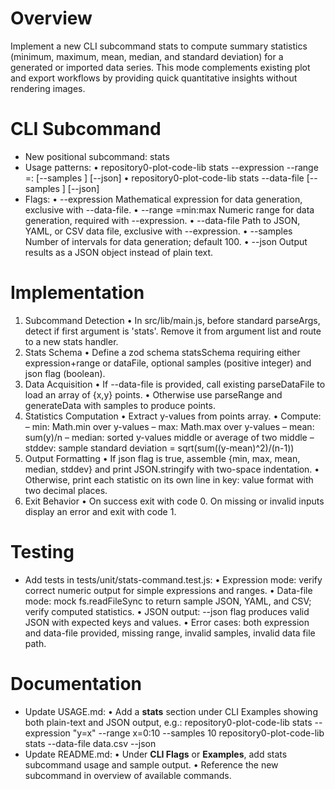 # Overview
Implement a new CLI subcommand stats to compute summary statistics (minimum, maximum, mean, median, and standard deviation) for a generated or imported data series. This mode complements existing plot and export workflows by providing quick quantitative insights without rendering images.

# CLI Subcommand
- New positional subcommand: stats
- Usage patterns:
  • repository0-plot-code-lib stats --expression <expr> --range <axis>=<min>:<max> [--samples <number>] [--json]
  • repository0-plot-code-lib stats --data-file <path> [--samples <number>] [--json]
- Flags:
  • --expression <expr>   Mathematical expression for data generation, exclusive with --data-file.
  • --range <axis>=min:max Numeric range for data generation, required with --expression.
  • --data-file <path>    Path to JSON, YAML, or CSV data file, exclusive with --expression.
  • --samples <number>    Number of intervals for data generation; default 100.
  • --json                Output results as a JSON object instead of plain text.

# Implementation
1. Subcommand Detection
   • In src/lib/main.js, before standard parseArgs, detect if first argument is 'stats'. Remove it from argument list and route to a new stats handler.
2. Stats Schema
   • Define a zod schema statsSchema requiring either expression+range or dataFile, optional samples (positive integer) and json flag (boolean).
3. Data Acquisition
   • If --data-file is provided, call existing parseDataFile to load an array of {x,y} points.
   • Otherwise use parseRange and generateData with samples to produce points.
4. Statistics Computation
   • Extract y-values from points array.
   • Compute:
     – min: Math.min over y-values
     – max: Math.max over y-values
     – mean: sum(y)/n
     – median: sorted y-values middle or average of two middle
     – stddev: sample standard deviation = sqrt(sum((y-mean)^2)/(n-1))
5. Output Formatting
   • If json flag is true, assemble {min, max, mean, median, stddev} and print JSON.stringify with two-space indentation.
   • Otherwise, print each statistic on its own line in key: value format with two decimal places.
6. Exit Behavior
   • On success exit with code 0. On missing or invalid inputs display an error and exit with code 1.

# Testing
- Add tests in tests/unit/stats-command.test.js:
  • Expression mode: verify correct numeric output for simple expressions and ranges.
  • Data-file mode: mock fs.readFileSync to return sample JSON, YAML, and CSV; verify computed statistics.
  • JSON output: --json flag produces valid JSON with expected keys and values.
  • Error cases: both expression and data-file provided, missing range, invalid samples, invalid data file path.

# Documentation
- Update USAGE.md:
  • Add a **stats** section under CLI Examples showing both plain-text and JSON output, e.g.:
    repository0-plot-code-lib stats --expression "y=x" --range x=0:10 --samples 10
    repository0-plot-code-lib stats --data-file data.csv --json
- Update README.md:
  • Under **CLI Flags** or **Examples**, add stats subcommand usage and sample output.
  • Reference the new subcommand in overview of available commands.